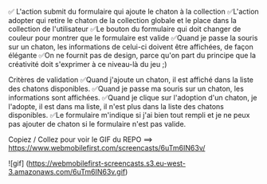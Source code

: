 ✅ L'action submit du formulaire qui ajoute le chaton à la collection
✅L'action adopter qui retire le chaton de la collection globale et le place dans la collection de l'utilisateur
✅Le bouton du formulaire qui doit changer de couleur pour montrer que le formulaire est valide
✅Quand je passe la souris sur un chaton, les informations de celui-ci doivent être affichées, de façon élégante
✅On ne fournit pas de design, parce qu'on part du principe que la créativité doit s'exprimer à ce niveau-là du jeu ;)

Critères de validation
✅Quand j'ajoute un chaton, il est affiché dans la liste des chatons disponibles.
✅Quand je passe ma souris sur un chaton, les informations sont affichées.
✅Quand je clique sur l'adoption d'un chaton, je l'adopte, il est dans ma liste, il n'est plus dans la liste des chatons disponibles.
✅Le formulaire m'indique si j'ai bien tout rempli et je ne peux pas ajouter de chaton si le formulaire n'est pas valide.


Copiez / Collez pour voir le GIF du REPO ==> https://www.webmobilefirst.com/screencasts/6uTm6IN63v/

![gif] (https://webmobilefirst-screencasts.s3.eu-west-3.amazonaws.com/6uTm6IN63v.gif)
